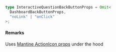 ```ts
type InteractiveQuestionBackButtonProps = Omit<
  DashboardBackButtonProps,
  "noLink" | "onClick"
>;
```

#### Remarks

Uses [Mantine ActionIcon props](https://v7.mantine.dev/core/action-icon/) under the hood
